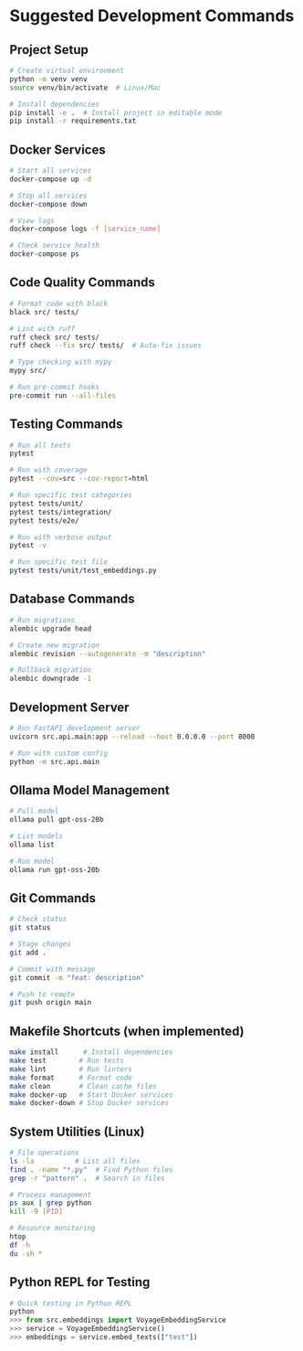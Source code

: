 # Suggested Development Commands

## Project Setup

```bash
# Create virtual environment
python -m venv venv
source venv/bin/activate  # Linux/Mac

# Install dependencies
pip install -e .  # Install project in editable mode
pip install -r requirements.txt
```

## Docker Services

```bash
# Start all services
docker-compose up -d

# Stop all services
docker-compose down

# View logs
docker-compose logs -f [service_name]

# Check service health
docker-compose ps
```

## Code Quality Commands

```bash
# Format code with black
black src/ tests/

# Lint with ruff
ruff check src/ tests/
ruff check --fix src/ tests/  # Auto-fix issues

# Type checking with mypy
mypy src/

# Run pre-commit hooks
pre-commit run --all-files
```

## Testing Commands

```bash
# Run all tests
pytest

# Run with coverage
pytest --cov=src --cov-report=html

# Run specific test categories
pytest tests/unit/
pytest tests/integration/
pytest tests/e2e/

# Run with verbose output
pytest -v

# Run specific test file
pytest tests/unit/test_embeddings.py
```

## Database Commands

```bash
# Run migrations
alembic upgrade head

# Create new migration
alembic revision --autogenerate -m "description"

# Rollback migration
alembic downgrade -1
```

## Development Server

```bash
# Run FastAPI development server
uvicorn src.api.main:app --reload --host 0.0.0.0 --port 8000

# Run with custom config
python -m src.api.main
```

## Ollama Model Management

```bash
# Pull model
ollama pull gpt-oss-20b

# List models
ollama list

# Run model
ollama run gpt-oss-20b
```

## Git Commands

```bash
# Check status
git status

# Stage changes
git add .

# Commit with message
git commit -m "feat: description"

# Push to remote
git push origin main
```

## Makefile Shortcuts (when implemented)

```bash
make install      # Install dependencies
make test        # Run tests
make lint        # Run linters
make format      # Format code
make clean       # Clean cache files
make docker-up   # Start Docker services
make docker-down # Stop Docker services
```

## System Utilities (Linux)

```bash
# File operations
ls -la          # List all files
find . -name "*.py"  # Find Python files
grep -r "pattern" .  # Search in files

# Process management
ps aux | grep python
kill -9 [PID]

# Resource monitoring
htop
df -h
du -sh *
```

## Python REPL for Testing

```python
# Quick testing in Python REPL
python
>>> from src.embeddings import VoyageEmbeddingService
>>> service = VoyageEmbeddingService()
>>> embeddings = service.embed_texts(["test"])
```
